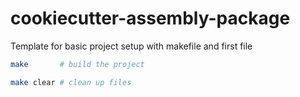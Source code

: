 cookiecutter-assembly-package
===========

Template for basic project setup with makefile and first file   

```bash
make       # build the project

make clear # clean up files
```
